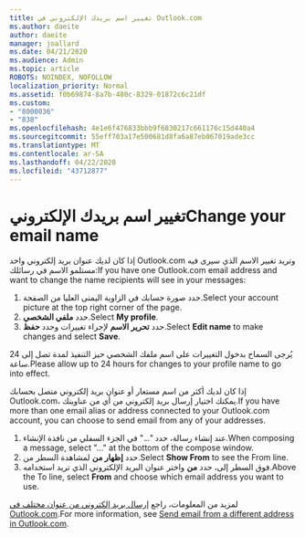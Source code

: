 ```yaml
---
title: تغيير اسم بريدك الإلكتروني في Outlook.com
ms.author: daeite
author: daeite
manager: joallard
ms.date: 04/21/2020
ms.audience: Admin
ms.topic: article
ROBOTS: NOINDEX, NOFOLLOW
localization_priority: Normal
ms.assetid: f0b69874-8a7b-480c-8329-01872c6c21df
ms.custom:
- "8000036"
- "838"
ms.openlocfilehash: 4e1e6f476833bbb9f6830217c661176c15d440a4
ms.sourcegitcommit: 55eff703a17e500681d8fa6a87eb067019ade3cc
ms.translationtype: MT
ms.contentlocale: ar-SA
ms.lasthandoff: 04/22/2020
ms.locfileid: "43712877"
---
```

# <a name="change-your-email-name"></a><span data-ttu-id="9a3d0-102">تغيير اسم بريدك الإلكتروني</span><span class="sxs-lookup"><span data-stu-id="9a3d0-102">Change your email name</span></span>

<span data-ttu-id="9a3d0-103">إذا كان لديك عنوان بريد إلكتروني واحد Outlook.com وتريد تغيير الاسم الذي سيرى فيه مستلمو الاسم في رسائلك:</span><span class="sxs-lookup"><span data-stu-id="9a3d0-103">If you have one Outlook.com email address and want to change the name recipients will see in your messages:</span></span>
  
1. <span data-ttu-id="9a3d0-104">حدد صورة حسابك في الزاوية اليمنى العليا من الصفحة.</span><span class="sxs-lookup"><span data-stu-id="9a3d0-104">Select your account picture at the top right corner of the page.</span></span>
2. <span data-ttu-id="9a3d0-105">حدد **ملفي الشخصي**.</span><span class="sxs-lookup"><span data-stu-id="9a3d0-105">Select **My profile**.</span></span>
3. <span data-ttu-id="9a3d0-106">حدد **تحرير الاسم** لإجراء تغييرات وحدد **حفظ**.</span><span class="sxs-lookup"><span data-stu-id="9a3d0-106">Select **Edit name** to make changes and select **Save**.</span></span>

<span data-ttu-id="9a3d0-107">يُرجى السماح بدخول التغييرات على اسم ملفك الشخصي حيز التنفيذ لمدة تصل إلى 24 ساعة.</span><span class="sxs-lookup"><span data-stu-id="9a3d0-107">Please allow up to 24 hours for changes to your profile name to go into effect.</span></span>
  
<span data-ttu-id="9a3d0-108">إذا كان لديك أكثر من اسم مستعار أو عنوان بريد إلكتروني متصل بحسابك Outlook.com، يمكنك اختيار إرسال بريد إلكتروني من أي من عناوينك.</span><span class="sxs-lookup"><span data-stu-id="9a3d0-108">If you have more than one email alias or address connected to your Outlook.com account, you can choose to send email from any of your addresses.</span></span>
  
1. <span data-ttu-id="9a3d0-109">عند إنشاء رسالة، حدد "..." في الجزء السفلي من نافذة الإنشاء.</span><span class="sxs-lookup"><span data-stu-id="9a3d0-109">When composing a message, select "..." at the bottom of the compose window.</span></span>
1. <span data-ttu-id="9a3d0-110">حدد **إظهار من** لمشاهدة السطر من.</span><span class="sxs-lookup"><span data-stu-id="9a3d0-110">Select **Show From** to see the From line.</span></span>
1. <span data-ttu-id="9a3d0-111">فوق السطر إلى، حدد **من** واختر عنوان البريد الإلكتروني الذي تريد استخدامه.</span><span class="sxs-lookup"><span data-stu-id="9a3d0-111">Above the To line, select **From** and choose which email address you want to use.</span></span>

<span data-ttu-id="9a3d0-112">لمزيد من المعلومات، راجع [إرسال بريد إلكتروني من عنوان مختلف في Outlook.com](https://support.office.com/article/ccba89cb-141c-4a36-8c56-6d16a8556d2e?wt.mc_id=Office_Outlook_com_Alchemy).</span><span class="sxs-lookup"><span data-stu-id="9a3d0-112">For more information, see [Send email from a different address in Outlook.com](https://support.office.com/article/ccba89cb-141c-4a36-8c56-6d16a8556d2e?wt.mc_id=Office_Outlook_com_Alchemy).</span></span>
